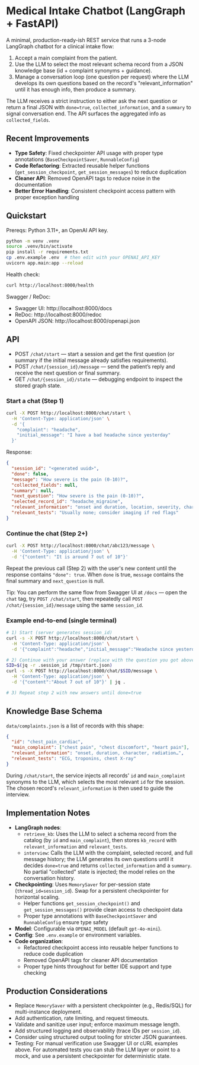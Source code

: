# Medical Intake Chatbot (LangGraph + FastAPI)

A minimal, production-ready-ish REST service that runs a 3-node LangGraph chatbot for a clinical intake flow:

1) Accept a main complaint from the patient.
2) Use the LLM to select the most relevant schema record from a JSON knowledge base (id + complaint synonyms + guidance).
3) Manage a conversation loop (one question per request) where the LLM develops its own questions based on the record's "relevant_information" until it has enough info, then produce a summary.

The LLM receives a strict instruction to either ask the next question or return a final JSON with `done=true`, `collected_information`, and a `summary` to signal conversation end. The API surfaces the aggregated info as `collected_fields`.

## Recent Improvements

- **Type Safety**: Fixed checkpointer API usage with proper type annotations (`BaseCheckpointSaver`, `RunnableConfig`)
- **Code Refactoring**: Extracted reusable helper functions (`get_session_checkpoint`, `get_session_messages`) to reduce duplication
- **Cleaner API**: Removed OpenAPI tags to reduce noise in the documentation
- **Better Error Handling**: Consistent checkpoint access pattern with proper exception handling

## Quickstart

Prereqs: Python 3.11+, an OpenAI API key.

```bash
python -m venv .venv
source .venv/bin/activate
pip install -r requirements.txt
cp .env.example .env  # then edit with your OPENAI_API_KEY
uvicorn app.main:app --reload
```

Health check:

```bash
curl http://localhost:8000/health
```

Swagger / ReDoc:

- Swagger UI: http://localhost:8000/docs
- ReDoc: http://localhost:8000/redoc
- OpenAPI JSON: http://localhost:8000/openapi.json

## API

- POST `/chat/start` — start a session and get the first question (or summary if the initial message already satisfies requirements).
- POST `/chat/{session_id}/message` — send the patient’s reply and receive the next question or final summary.
- GET `/chat/{session_id}/state` — debugging endpoint to inspect the stored graph state.

### Start a chat (Step 1)

```bash
curl -X POST http://localhost:8000/chat/start \
  -H 'Content-Type: application/json' \
  -d '{
    "complaint": "headache",
    "initial_message": "I have a bad headache since yesterday"
  }'
```

Response:

```json
{
  "session_id": "<generated uuid>",
  "done": false,
  "message": "How severe is the pain (0-10)?",
  "collected_fields": null,
  "summary": null,
  "next_question": "How severe is the pain (0-10)?",
  "selected_record_id": "headache_migraine",
  "relevant_information": "onset and duration, location, severity, character (throbbing), associated symptoms (nausea, photophobia, phonophobia, aura), triggers, relieving factors, previous episodes, red flags (fever, stiff neck, neuro deficits)",
  "relevant_tests": "Usually none; consider imaging if red flags"
}
```

### Continue the chat (Step 2+)

```bash
curl -X POST http://localhost:8000/chat/abc123/message \
  -H 'Content-Type: application/json' \
  -d '{"content": "It is around 7 out of 10"}'
```

Repeat the previous call (Step 2) with the user's new content until the response contains `"done": true`. When `done` is true, `message` contains the final summary and `next_question` is null.

Tip: You can perform the same flow from Swagger UI at `/docs` — open the `chat` tag, try `POST /chat/start`, then repeatedly call `POST /chat/{session_id}/message` using the same `session_id`.

### Example end-to-end (single terminal)

```bash
# 1) Start (server generates session_id)
curl -s -X POST http://localhost:8000/chat/start \
  -H 'Content-Type: application/json' \
  -d '{"complaint":"headache","initial_message":"Headache since yesterday"}' | tee /tmp/start.json | jq .

# 2) Continue with your answer (replace with the question you got above)
SID=$(jq -r .session_id /tmp/start.json)
curl -s -X POST http://localhost:8000/chat/$SID/message \
  -H 'Content-Type: application/json' \
  -d '{"content":"About 7 out of 10"}' | jq .

# 3) Repeat step 2 with new answers until done=true
```

## Knowledge Base Schema

`data/complaints.json` is a list of records with this shape:

```json
{
  "id": "chest_pain_cardiac",
  "main_complaint": ["chest pain", "chest discomfort", "heart pain"],
  "relevant_information": "onset, duration, character, radiation…",
  "relevant_tests": "ECG, troponins, chest X-ray"
}
```

During `/chat/start`, the service injects all records' `id` and `main_complaint` synonyms to the LLM, which selects the most relevant `id` for the session. The chosen record's `relevant_information` is then used to guide the interview.

## Implementation Notes

- **LangGraph nodes**:
  - `retrieve_kb`: Uses the LLM to select a schema record from the catalog (by `id` and `main_complaint`), then stores `kb_record` with `relevant_information` and `relevant_tests`.
  - `interview`: Calls the LLM with the complaint, selected record, and full message history; the LLM generates its own questions until it decides `done=true` and returns `collected_information` and a `summary`. No partial "collected" state is injected; the model relies on the conversation history.
- **Checkpointing**: Uses `MemorySaver` for per-session state (`thread_id=session_id`). Swap for a persistent checkpointer for horizontal scaling.
  - Helper functions `get_session_checkpoint()` and `get_session_messages()` provide clean access to checkpoint data
  - Proper type annotations with `BaseCheckpointSaver` and `RunnableConfig` ensure type safety
- **Model**: Configurable via `OPENAI_MODEL` (default `gpt-4o-mini`).
- **Config**: See `.env.example` or environment variables.
- **Code organization**: 
  - Refactored checkpoint access into reusable helper functions to reduce code duplication
  - Removed OpenAPI tags for cleaner API documentation
  - Proper type hints throughout for better IDE support and type checking

## Production Considerations

- Replace `MemorySaver` with a persistent checkpointer (e.g., Redis/SQL) for multi-instance deployment.
- Add authentication, rate limiting, and request timeouts.
- Validate and sanitize user input; enforce maximum message length.
- Add structured logging and observability (trace IDs per `session_id`).
- Consider using structured output tooling for stricter JSON guarantees.
- Testing: For manual verification use Swagger UI or cURL examples above. For automated tests you can stub the LLM layer or point to a mock, and use a persistent checkpointer for deterministic state.
